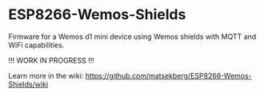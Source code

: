 # ESP8266-Wemos-Shields

Firmware for a Wemos d1 mini device using Wemos shields with MQTT and WiFi capabilities.


!!! WORK IN PROGRESS !!!

Learn more in the wiki: https://github.com/matsekberg/ESP8266-Wemos-Shields/wiki
